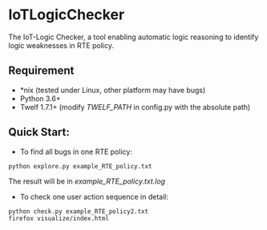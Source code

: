 # IoTLogicChecker
The IoT-Logic Checker, a tool enabling automatic logic reasoning to identify logic weaknesses in RTE policy.

## Requirement
+ \*nix (tested under Linux, other platform may have bugs)
+ Python 3.6+
+ Twelf 1.7.1+ (modify *TWELF\_PATH* in config.py with the absolute path)

## Quick Start:
+ To find all bugs in one RTE policy:
```
python explore.py example_RTE_policy.txt
```

The result will be in *example\_RTE\_policy.txt.log*

+ To check one user action sequence in detail:
```
python check.py example_RTE_policy2.txt
firefox visualize/index.html
```

